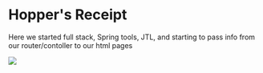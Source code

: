 # Hopper's Receipt

Here we started full stack, Spring tools, JTL, and starting to pass info from our router/contoller to our html pages

![](https://github.com/lisabroadhead/JAVA-coding-dojo/blob/main/springProjects/com.codingdojo.hoppersHat/Screen%20Shot%202022-04-08%20at%205.19.44%20PM.png)
